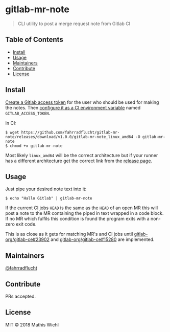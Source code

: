 # gitlab-mr-note

> CLI utility to post a merge request note from Gitlab CI

## Table of Contents

- [Install](#install)
- [Usage](#usage)
- [Maintainers](#maintainers)
- [Contribute](#contribute)
- [License](#license)

## Install

[Create a Gitlab access
token](https://docs.gitlab.com/ce/user/profile/personal_access_tokens.html)
for the user who should be used for making the notes. Then [configure it as a
CI environment
variable](https://docs.gitlab.com/ce/ci/variables/#secret-variables) named
`GITLAB_ACCESS_TOKEN`.

In CI:

```
$ wget https://github.com/fahrradflucht/gitlab-mr-note/releases/download/v1.0.0/gitlab-mr-note_linux_amd64 -O gitlab-mr-note
$ chmod +x gitlab-mr-note
```

Most likely `linux_amd64` will be the correct architecture but if your runner
has a different architecture get the correct link from the [release
page](https://github.com/fahrradflucht/gitlab-mr-note/releases).

## Usage
Just pipe your desired note text into it:

```
$ echo "Hallo Gitlab" | gitlab-mr-note
```

If the current CI jobs `HEAD` is the same as the `HEAD` of an open MR this
will post a note to the MR containing the piped in text wrapped in a code
block. If no MR which fulfils this condition is found the program exits with
a non-zero exit code.

This is as close as it gets for matching MR's and CI jobs until
[gitlab-org/gitlab-ce#23902](https://gitlab.com/gitlab-org/gitlab-ce/issues/23902)
and
[gitlab-org/gitlab-ce#15280](https://gitlab.com/gitlab-org/gitlab-ce/issues/15280)
are implemented.

## Maintainers

[@fahrradflucht](https://github.com/fahrradflucht)

## Contribute

PRs accepted.

## License

MIT © 2018 Mathis Wiehl
